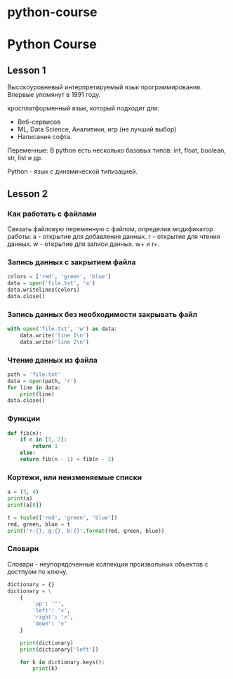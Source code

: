 # python-course

# Python Course

## Lesson 1

Высокоуровневый интерпретируемый язык программирования. Впервые упомянут в 1991 году.

кросплатформенный язык, который подходит для:
- Веб-сервисов
- ML, Data Science, Аналитики, игр (не лучший выбор)
- Написания софта.

Переменные:
В python есть несколько базовых типов: int, float, boolean, str, list и др.

Python - язык с динамической типизацией.

## Lesson 2

### Как работать с файлами

Связать файловую переменную с файлом, определив модификатор работы:
a - открытие для добавления данных.
r - открытие для чтения данных.
w - открытие для записи данных.
w+ и r+.

### Запись данных с закрытием файла
```python
colors = ['red', 'green', 'blue']
data = open('file.txt', 'a')
data.writelines(colors)
data.close()
```

### Запись данных без необходимости закрывать файл
```python
with open('file.txt', 'w') as data:
    data.write('line 1\n')
    data.write('line 2\n')
```

### Чтение данных из файла
```python
path = 'file.txt'
data = open(path, 'r')
for line in data:
    print(line)
data.close()
```

### Функции
```python
def fib(n):
    if n in [1, 2]:
        return 1
    else:
    return fib(n - 1) + fib(n - 2)
```

### Кортежи, или неизменяемые списки
```python
a = (3, 4)
print(a)
print(a[0])
```

```python
t = tuple(['red', 'green', 'blue'])
red, green, blue = t
print('r:{}, g:{}, b:{}'.format(red, green, blue))
```

### Словари
Словари - неупорядоченные коллекции произвольных объектов с достпуом по ключу.
```python
dictionary = {}
dictionary = \
    {
        'up': '^',
        'left': '<',
        'right': '>',
        'down': 'v'
    }

    print(dictionary)
    print(dictionary['left'])

    for k in dictionary.keys():
        print(k)
```